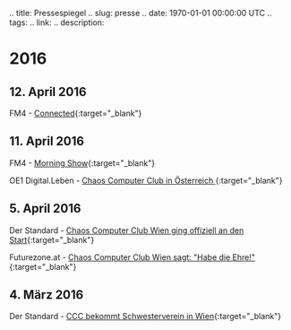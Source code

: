 .. title: Pressespiegel
.. slug: presse
.. date: 1970-01-01 00:00:00 UTC
.. tags:
.. link:
.. description:


# 2016

## 12. April 2016
FM4 - [Connected](http://fm4.orf.at/player/20160412/CO/172336){:target="_blank"}

## 11. April 2016
FM4 - [Morning Show](http://fm4.orf.at/player/20160411/MO/074638){:target="_blank"}

OE1 Digital.Leben - [Chaos Computer Club in Österreich ](http://oe1.orf.at/programm/433724){:target="_blank"}

## 5. April 2016
Der Standard - [Chaos Computer Club Wien ging offiziell an den Start](http://derstandard.at/2000034219106/Chaos-Computer-Club-Wien-ging-offiziell-an-den-Start){:target="_blank"}

Futurezone.at - [Chaos Computer Club Wien sagt: "Habe die Ehre!"](http://futurezone.at/netzpolitik/chaos-computer-club-wien-sagt-habe-die-ehre/190.822.717){:target="_blank"}

## 4. März 2016
Der Standard - [CCC bekommt Schwesterverein in Wien](http://derstandard.at/2000032301583/Chaos-Computer-Club-bekommt-Schwesterverein-in-Wien){:target="_blank"}


